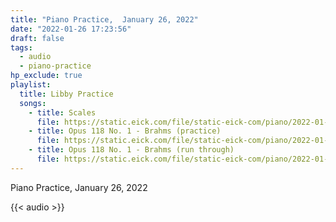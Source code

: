 ```yaml
---
title: "Piano Practice,  January 26, 2022"
date: "2022-01-26 17:23:56"
draft: false
tags:
  - audio
  - piano-practice
hp_exclude: true
playlist:
  title: Libby Practice
  songs:
    - title: Scales
      file: https://static.eick.com/file/static-eick-com/piano/2022-01-26-001.mp3
    - title: Opus 118 No. 1 - Brahms (practice)
      file: https://static.eick.com/file/static-eick-com/piano/2022-01-26-002.mp3
    - title: Opus 118 No. 1 - Brahms (run through)
      file: https://static.eick.com/file/static-eick-com/piano/2022-01-26-003.mp3
---
```


Piano Practice, January 26, 2022

<!--more-->

{{< audio >}}
